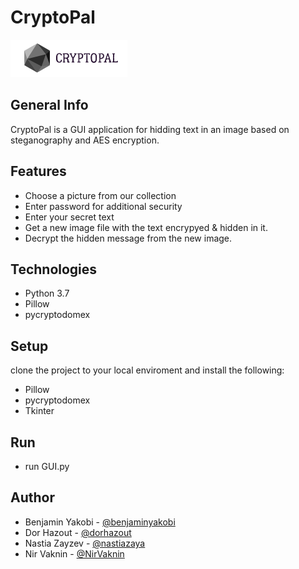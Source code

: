 # CryptoPal

![logo](logo-removebg-preview.png)

## General Info
CryptoPal is a GUI application for hidding text in an image based on steganography and AES encryption.

## Features
* Choose a picture from our collection
* Enter password for additional security
* Enter your secret text
* Get a new image file with the text encrypyed & hidden in it.
* Decrypt the hidden message from the new image.

## Technologies
* Python 3.7
* Pillow
* pycryptodomex

## Setup
clone the project to your local enviroment and install the following:
* Pillow
* pycryptodomex
* Tkinter

## Run
* run GUI.py

## Author
* Benjamin Yakobi - [@benjaminyakobi](https://github.com/benjaminyakobi)
* Dor Hazout - [@dorhazout](https://github.com/dorhazout)
* Nastia Zayzev - [@nastiazaya](https://github.com/nastiazaya)
* Nir Vaknin - [@NirVaknin](https://github.com/NirViko)
